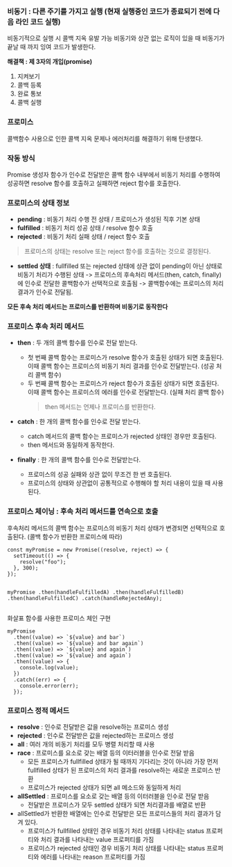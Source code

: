 <p><img alt="" src="https://velog.velcdn.com/images/se0kcess/post/e620d0e2-72b8-4024-8944-8853f351c2b0/image.png" /></p>
<h3 id="비동기--다른-주기를-가지고-실행-현재-실행중인-코드가-종료되기-전에-다음-라인-코드-실행">비동기 : 다른 주기를 가지고 실행 (현재 실행중인 코드가 종료되기 전에 다음 라인 코드 실행)</h3>
<p>비동기적으로 실행 시 콜백 지옥 유발 가능
비동기와 상관 없는 로직이 있을 때 비동기가 끝날 때 까지 잉여 코드가 발생한다.</p>
<p><strong>해결책 : 제 3자의 개입(promise)</strong></p>
<ol>
<li>지켜보기</li>
<li>콜백 등록</li>
<li>완료 통보</li>
<li>콜백 실행</li>
</ol>
<h3 id="프로미스">프로미스</h3>
<p>콜백함수 사용으로 인한 콜백 지옥 문제나 에러처리를 해결하기 위해 탄생했다.</p>
<h3 id="작동-방식">작동 방식</h3>
<p> Promise 생성자 함수가 인수로 전달받은 콜백 함수 내부에서 비동기 처리를 수행하여 성공하면 resolve 함수를 호출하고 실패하면 reject 함수를 호출한다.</p>
<h3 id="프로미스의-상태-정보">프로미스의 상태 정보</h3>
<ul>
<li><strong>pending</strong> : 비동기 처리 수행 전 상태 / 프로미스가 생성된 직후 기본 상태</li>
<li><strong>fulfilled</strong> : 비동기 처리 성공 상태 / resolve 함수 호출</li>
<li><strong>rejected</strong> : 비동기 처리 실패 상태 / reject 함수 호출</li>
</ul>
<blockquote>
<p>프로미스의 상태는 resolve 또는 reject 함수를 호출하는 것으로 결정된다.</p>
</blockquote>
<ul>
<li><strong>settled 상태</strong> : fullfilled 또는 rejected 상태에 상관 없이 pending이 아닌 상태로 비동기 처리가 수행된 상태 -&gt; 프로미스의 후속처리 메서드(then, catch, finally)에 인수로 전달한 콜백함수가 선택적으로 호출됨 -&gt; 콜백함수에는 프로미스의 처리결과가 인수로 전달됨.</li>
</ul>
<p><strong>모든 후속 처리 메서드는 프로미스를 반환하며 비동기로 동작한다</strong></p>
<h3 id="프로미스-후속-처리-메서드">프로미스 후속 처리 메서드</h3>
<ul>
<li><p><strong>then</strong> : 두 개의 콜백 함수를 인수로 전달 받는다.</p>
<ul>
<li>첫 번째 콜백 함수는 프로미스가 resolve 함수가 호출된 상태가 되면 호출된다. 이때 콜백 함수는 프로미스의 비동기 처리 결과를 인수로 전달받는다. (성공 처리 콜백 함수)</li>
<li>두 번째 콜백 함수는 프로미스가 reject 함수가 호출된 상태가 되면 호출된다. 이때 콜백 함수는 프로미스의 에러를 인수로 전달받는다. (실패 처리 콜백 함수)<blockquote>
<p>then 메서드는 언제나 프로미스를 반환한다.</p>
</blockquote>
</li>
</ul>
</li>
<li><p><strong>catch</strong> : 한 개의 콜백 함수를 인수로 전달 받는다.</p>
<ul>
<li>catch 메서드의 콜백 함수는 프로미스가 rejected 상태인 경우만 호출된다.</li>
<li>then 메서드와 동일하게 동작한다.</li>
</ul>
</li>
<li><p><strong>finally</strong> : 한 개의 콜백 함수를 인수로 전달받는다.</p>
<ul>
<li>프로미스의 성공 실패와 상관 없이 무조건 한 번 호출된다.</li>
<li>프로미스의 상태와 상관없이 공통적으로 수행해야 할 처리 내용이 있을 때 사용된다.</li>
</ul>
</li>
</ul>
<h3 id="프로미스-체이닝--후속-처리-메서드를-연속으로-호출">프로미스 체이닝 : 후속 처리 메서드를 연속으로 호출</h3>
<p>후속처리 메서드의 콜백 함수는 프로미스의 비동기 처리 상태가 변경되면 선택적으로 호출된다. (콜백 함수가 반환한 프로미스에 따라)</p>
<pre><code class="language-javascript">const myPromise = new Promise((resolve, reject) =&gt; {
  setTimeout(() =&gt; {
    resolve("foo");
  }, 300);
});

myPromise
  .then(handleFulfilledA)
  .then(handleFulfilledB)
  .then(handleFulfilledC)
  .catch(handleRejectedAny);
</code></pre>
<p>화살표 함수를 사용한 프로미스 체인 구현</p>
<pre><code class="language-javascript">myPromise
  .then((value) =&gt; `${value} and bar`)
  .then((value) =&gt; `${value} and bar again`)
  .then((value) =&gt; `${value} and again`)
  .then((value) =&gt; `${value} and again`)
  .then((value) =&gt; {
    console.log(value);
  })
  .catch((err) =&gt; {
    console.error(err);
  });</code></pre>
<h3 id="프로미스-정적-메서드">프로미스 정적 메서드</h3>
<ul>
<li><strong>resolve</strong> : 인수로 전달받은 값을 resolve하는 프로미스 생성</li>
<li><strong>rejected</strong> : 인수로 전달받은 값을 rejected하는 프로미스 생성</li>
<li><strong>all</strong> : 여러 개의 비동기 처리를 모두 병렬 처리할 때 사용</li>
<li><strong>race</strong> : 프로미스를 요소로 갖는 배열 등의 이터러블을 인수로 전달 받음<ul>
<li>모든 프로미스가 fullfilled 상태가 될 때까지 기다리는 것이 아니라 가장 먼저 fullfilled 상태가 된 프로미스의 처리 결과를 resolve하는 새로운 프로미스 반환</li>
<li>프로미스가 rejected 상태가 되면 all 메소드와 동일하게 처리</li>
</ul>
</li>
<li><strong>allSettled</strong> : 프로미스를 요소로 갖는 배열 등의 이터러블을 인수로 전달 받음<ul>
<li>전달받은 프로미스가 모두 settled 상태가 되면 처리결과를 배열로 반환</li>
</ul>
</li>
<li>allSettled가 반환한 배열에는 인수로 전달받은 모든 프로미스들의 처리 결과가 담겨 있다.<ul>
<li>프로미스가 fullfilled 상태인 경우 비동기 처리 상태를 나타내는 status 프로퍼티와 처리 결과를 나타내는 value 프로퍼티를 가짐</li>
<li>프로미스가 rejected 상태인 경우 비동기 처리 상태를 나타내는 status 프로퍼티와 에러를 나타내는 reason 프로퍼티를 가짐</li>
</ul>
</li>
</ul>